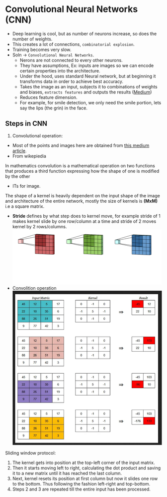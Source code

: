# Convolutional Neural Networks (CNN)
- Deep learning is cool, but as number of neurons increase, so does the number of weights.
- This creates a lot of connections, `combinatorial explosion`.
- Training becomes very slow.
- Soln -> `Convolutional Neural Networks`.
    - Nerons are not connected to every other neurons.
    - They have assumptions, Ex: inputs are images so we can encode certain properties into the architecture.
    - Under the hood, uses standard Neural network, but at beginning it transforms data in order to achieve best accuracy.
    - Takes the image as an input, subjects it to combinations of weights and biases, `extracts features` and outputs the results ([Medium](https://medium.com/analytics-vidhya/understanding-convolution-operations-in-cnn-1914045816d4))
    - Reduces feature dimension.
    - For example, for smile detection, we only need the smile portion, lets say the lips (the grin) in the face.

## Steps in CNN
1. Convolutional operation:
- Most of the points and images here are obtained from [this medium article](https://medium.com/analytics-vidhya/understanding-convolution-operations-in-cnn-1914045816d4). 
- From wikepiedia
<!--StartFragment-->

In mathematics convolution is a mathematical operation on two functions that produces a third function expressing how the shape of one is modified by the other

<!--EndFragment-->
- ITs for image.
<!--StartFragment-->

The shape of a kernel is heavily dependent on the input shape of the image and architecture of the entire network, mostly the size of kernels is **(MxM)** i.e a square matrix.

<!--EndFragment-->
- **Stride** defines by what step does to kernel move, for example stride of 1 makes kernel slide by one row/column at a time and stride of 2 moves kernel by 2 rows/columns.
![Stride.gif](./Stride.gif)
- Convolition operation
![operation.png](./operation.png)
<!--StartFragment-->

Sliding window protocol:

1.  The kernel gets into position at the top-left corner of the input matrix.
2.  Then it starts moving left to right, calculating the dot product and saving it to a new matrix until it has reached the last column.
3.  Next, kernel resets its position at first column but now it slides one row to the bottom. Thus following the fashion left-right and top-bottom.
4.  Steps 2 and 3 are repeated till the entire input has been processed.

<!--EndFragment-->
